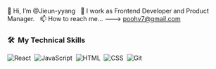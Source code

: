 👋 Hi, I’m @Jieun-yyang &nbsp;
🌱 I work as Frontend Developer and Product Manager. &nbsp;
📫 How to reach me... ---> poohv7@gmail.com &nbsp;

### 🛠 &nbsp;My Technical Skills
![React](https://img.shields.io/badge/-React-05122A?style=flat&logo=react)&nbsp;
![JavaScript](https://img.shields.io/badge/-JavaScript-05122A?style=flat&logo=javascript)&nbsp;
![HTML](https://img.shields.io/badge/-HTML-05122A?style=flat&logo=HTML5)&nbsp;
![CSS](https://img.shields.io/badge/-CSS-05122A?style=flat&logo=CSS3&logoColor=1572B6)&nbsp;
![Git](https://img.shields.io/badge/-Git-05122A?style=flat&logo=git)&nbsp;
<!-- ![aws](https://img.shields.io/badge/-aws-05122A?style=flat&logo=amazon-aws)&nbsp; -->

<!---
Jieun-yyang/Jieun-yyang is a ✨ special ✨ repository because its `README.md` (this file) appears on your GitHub profile.
You can click the Preview link to take a look at your changes.
--->
